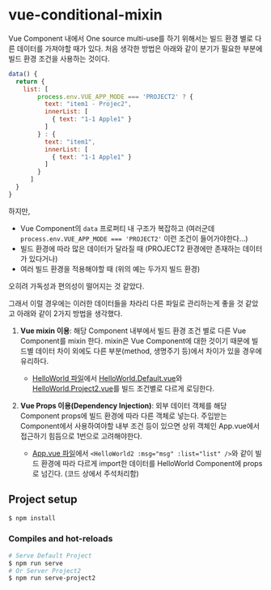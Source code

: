 # vue-conditional-mixin
Vue Component 내에서 One source multi-use를 하기 위해서는 빌드 환경 별로 다른 데이터를 가져야할 때가 있다. 처음 생각한 방법은 아래와 같이 분기가 필요한 부분에 빌드 환경 조건을 사용하는 것이다.
```js
data() {
  return {
    list: [
        process.env.VUE_APP_MODE === 'PROJECT2' ? {
          text: "item1 - Projec2",
          innerList: [
            { text: "1-1 Apple1" }
          ]
        } : {
          text: "item1",
          innerList: [
            { text: "1-1 Apple1" }
          ]
        }
      ]
  }
}
```
하지만, 
- Vue Component의 `data` 프로퍼티 내 구조가 복잡하고 (여러군데 `process.env.VUE_APP_MODE === 'PROJECT2'` 이런 조건이 들어가야한다...)
- 빌드 환경에 따라 많은 데이터가 달라질 때 (PROJECT2 환경에만 존재하는 데이터가 있다거나)
- 여러 빌드 환경을 적용해야할 때 (위의 예는 두가지 빌드 환경)

오히려 가독성과 편의성이 떨어지는 것 같았다.

그래서 이럴 경우에는 이러한 데이터들을 차라리 다른 파일로 관리하는게 좋을 것 같았고 아래와 같이 2가지 방법을 생각했다. 
 
1. **Vue mixin 이용**: 해당 Component 내부에서 빌드 환경 조건 별로 다른 Vue Component를 mixin 한다. mixin은 Vue Component에 대한 것이기 때문에 빌드별 데이터 차이 외에도 다른 부분(method, 생명주기 등)에서 차이가 있을 경우에 유리하다. 
   - [HelloWorld 파일](./src/components/HelloWorld.vue)에서 [HelloWorld.Default.vue](./src/components/data/HelloWorld.Default.vue)와 [HelloWorld.Project2.vue](./src/components/data/HelloWorld.Project2.vue)를 빌드 조건별로 다르게 로딩한다.

2. **Vue Props 이용(Dependency Injection)**: 외부 데이터 객체를 해당 Component props에 빌드 환경에 따라 다른 객체로 넣는다. 주입받는 Component에서 사용하여야할 내부 조건 등이 있으면 상위 객체인 App.vue에서 접근하기 힘듬으로 1번으로 고려해야한다. 
   - [App.vue 파일](./src/App.vue)에서 `<HelloWorld2 :msg="msg" :list="list" />`와 같이 빌드 환경에 따라 다르게 import한 데이터를 HelloWorld Component에 props로 넘긴다. (코드 상에서 주석처리함)

## Project setup
```sh
$ npm install
```

### Compiles and hot-reloads
```sh
# Serve Default Project
$ npm run serve
# Or Server Project2
$ npm run serve-project2
```
